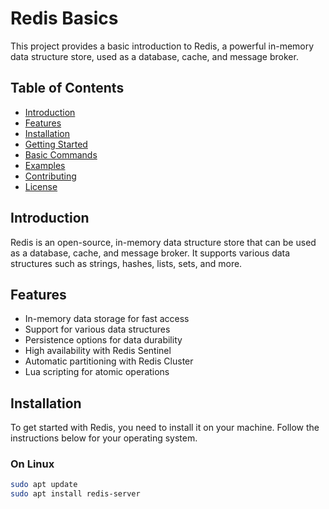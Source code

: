 # Redis Basics

This project provides a basic introduction to Redis, a powerful in-memory data structure store, used as a database, cache, and message broker.

## Table of Contents

- [Introduction](#introduction)
- [Features](#features)
- [Installation](#installation)
- [Getting Started](#getting-started)
- [Basic Commands](#basic-commands)
- [Examples](#examples)
- [Contributing](#contributing)
- [License](#license)

## Introduction

Redis is an open-source, in-memory data structure store that can be used as a database, cache, and message broker. It supports various data structures such as strings, hashes, lists, sets, and more.

## Features

- In-memory data storage for fast access
- Support for various data structures
- Persistence options for data durability
- High availability with Redis Sentinel
- Automatic partitioning with Redis Cluster
- Lua scripting for atomic operations

## Installation

To get started with Redis, you need to install it on your machine. Follow the instructions below for your operating system.

### On Linux

```bash
sudo apt update
sudo apt install redis-server
